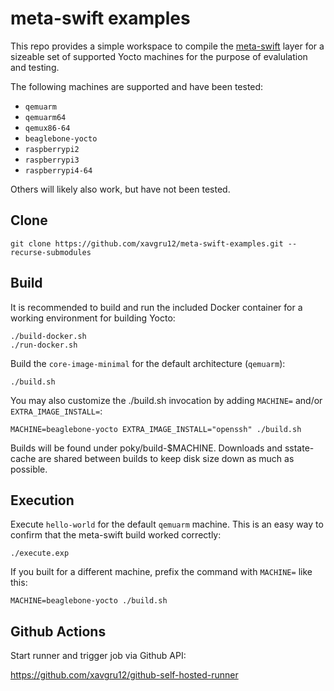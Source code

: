 # meta-swift examples

This repo provides a simple workspace to compile the [meta-swift](https://github.com/jeremy-prater/meta-swift) layer
for a sizeable set of supported Yocto machines for the purpose of evalulation and testing.

The following machines are supported and have been tested:

- `qemuarm`
- `qemuarm64`
- `qemux86-64`
- `beaglebone-yocto`
- `raspberrypi2`
- `raspberrypi3`
- `raspberrypi4-64`

Others will likely also work, but have not been tested.

## Clone

```console
git clone https://github.com/xavgru12/meta-swift-examples.git --recurse-submodules
```

## Build

It is recommended to build and run the included Docker container for a working environment for
building Yocto:

```console
./build-docker.sh
./run-docker.sh
```

Build the `core-image-minimal` for the default architecture (`qemuarm`):

```console
./build.sh
```

You may also customize the ./build.sh invocation by adding `MACHINE=` and/or `EXTRA_IMAGE_INSTALL=`:

```console
MACHINE=beaglebone-yocto EXTRA_IMAGE_INSTALL="openssh" ./build.sh
```

Builds will be found under poky/build-$MACHINE. Downloads and sstate-cache are shared between builds to keep disk size down as much as possible.

## Execution

Execute `hello-world` for the default `qemuarm` machine. This is an easy way to confirm that the meta-swift build worked correctly:

```console
./execute.exp
```

If you built for a different machine, prefix the command with `MACHINE=` like this:

```console
MACHINE=beaglebone-yocto ./build.sh
```

## Github Actions

Start runner and trigger job via Github API:

https://github.com/xavgru12/github-self-hosted-runner

